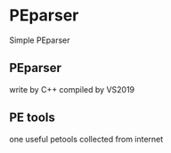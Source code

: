 # PEparser
Simple PEparser

## PEparser
write by C++
compiled by VS2019

## PE tools
one useful petools collected from internet
